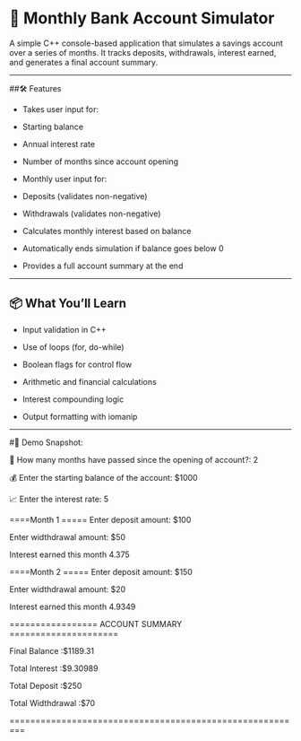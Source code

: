 # 💼 Monthly Bank Account Simulator

A simple C++ console-based application that simulates a savings account over a series of months. It tracks deposits, withdrawals, interest earned, and generates a final account summary.

---

##🛠 Features

- Takes user input for:

- Starting balance

- Annual interest rate

- Number of months since account opening

- Monthly user input for:

- Deposits (validates non-negative)

- Withdrawals (validates non-negative)

- Calculates monthly interest based on balance

- Automatically ends simulation if balance goes below 0

- Provides a full account summary at the end

---

## 📦 What You’ll Learn

- Input validation in C++

- Use of loops (for, do-while)

- Boolean flags for control flow

- Arithmetic and financial calculations

- Interest compounding logic

- Output formatting with iomanip

---

#📸 Demo Snapshot:

💼 How many months have passed since the opening of account?: 2

💰 Enter the starting balance of the account: $1000

📈 Enter the interest rate: 5

====Month 1 =====
Enter deposit amount: $100

Enter widthdrawal amount: $50

Interest earned this month 4.375


====Month 2 =====
Enter deposit amount: $150

Enter widthdrawal amount: $20

Interest earned this month 4.9349



================= ACCOUNT SUMMARY =====================

Final Balance     :$1189.31

Total Interest    :$9.30989

Total Deposit     :$250

Total Widthdrawal :$70

=========================================================
